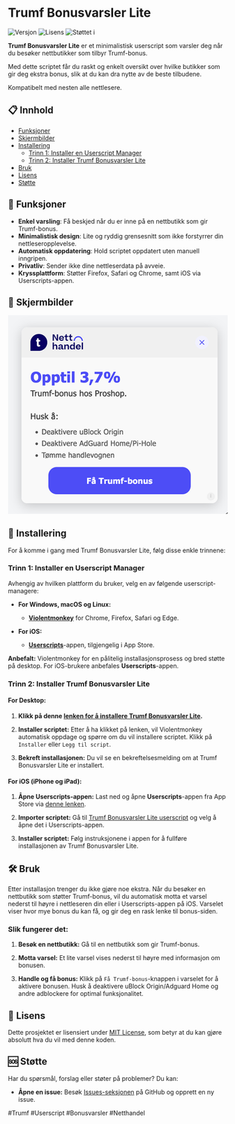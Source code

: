 # Trumf Bonusvarsler Lite

![Versjon](https://img.shields.io/badge/Versjon-1.0.0-blue)
![Lisens](https://img.shields.io/badge/Lisens-MIT-green)
![Støttet i](https://img.shields.io/badge/Støttet_i-Chrome%20|%20Firefox%20|%20Safari-yellow)

**Trumf Bonusvarsler Lite** er et minimalistisk userscript som varsler deg når du besøker nettbutikker som tilbyr Trumf-bonus. 

Med dette scriptet får du raskt og enkelt oversikt over hvilke butikker som gir deg ekstra bonus, slik at du kan dra nytte av de beste tilbudene.

Kompatibelt med nesten alle nettlesere.

## 📋 Innhold

- [Funksjoner](#funksjoner)
- [Skjermbilder](#skjermbilder)
- [Installering](#installering)
  - [Trinn 1: Installer en Userscript Manager](#trinn-1-installer-en-userscript-manager)
  - [Trinn 2: Installer Trumf Bonusvarsler Lite](#trinn-2-installer-trumf-bonusvarsler-lite)
- [Bruk](#bruk)
- [Lisens](#lisens)
- [Støtte](#støtte)

## 🚀 Funksjoner

- **Enkel varsling**: Få beskjed når du er inne på en nettbutikk som gir Trumf-bonus.
- **Minimalistisk design**: Lite og ryddig grensesnitt som ikke forstyrrer din nettleseropplevelse.
- **Automatisk oppdatering**: Hold scriptet oppdatert uten manuell inngripen.
- **Privatliv**: Sender ikke dine nettleserdata på avveie.
- **Kryssplattform**: Støtter Firefox, Safari og Chrome, samt iOS via Userscripts-appen.

## 📸 Skjermbilder

![Varselskjermbilde](https://github.com/NewsGuyTor/Trumf-Bonusvarsler-Lite/raw/main/screenshot.png)


## 🔧 Installering

For å komme i gang med Trumf Bonusvarsler Lite, følg disse enkle trinnene:

### Trinn 1: Installer en Userscript Manager

Avhengig av hvilken plattform du bruker, velg en av følgende userscript-managere:

- **For Windows, macOS og Linux:**
  - **[Violentmonkey](https://violentmonkey.github.io/)** for Chrome, Firefox, Safari og Edge.

- **For iOS:**
  - **[Userscripts](https://apps.apple.com/no/app/userscripts/id1463298887)**-appen, tilgjengelig i App Store.

**Anbefalt:** Violentmonkey for en pålitelig installasjonsprosess og bred støtte på desktop. For iOS-brukere anbefales **Userscripts**-appen.

### Trinn 2: Installer Trumf Bonusvarsler Lite

#### For Desktop:

1. **Klikk på denne [lenken for å installere Trumf Bonusvarsler Lite](https://github.com/NewsGuyTor/Trumf-Bonusvarsler-Lite/raw/main/Trumf-Bonusvarsler-Lite.user.js).**

2. **Installer scriptet:**
   Etter å ha klikket på lenken, vil Violentmonkey automatisk oppdage og spørre om du vil installere scriptet. Klikk på `Installer` eller `Legg til script`.

3. **Bekreft installasjonen:**
   Du vil se en bekreftelsesmelding om at Trumf Bonusvarsler Lite er installert.

#### For iOS (iPhone og iPad):

1. **Åpne Userscripts-appen:**
   Last ned og åpne **Userscripts**-appen fra App Store via [denne lenken](https://apps.apple.com/no/app/userscripts/id1463298887).

2. **Importer scriptet:**
   Gå til [Trumf Bonusvarsler Lite userscript](https://github.com/NewsGuyTor/Trumf-Bonusvarsler-Lite/raw/main/Trumf-Bonusvarsler-Lite.user.js) og velg å åpne det i Userscripts-appen.

3. **Installer scriptet:**
   Følg instruksjonene i appen for å fullføre installasjonen av Trumf Bonusvarsler Lite.

## 🛠 Bruk

Etter installasjon trenger du ikke gjøre noe ekstra. Når du besøker en nettbutikk som støtter Trumf-bonus, vil du automatisk motta et varsel nederst til høyre i nettleseren din eller i Userscripts-appen på iOS. Varselet viser hvor mye bonus du kan få, og gir deg en rask lenke til bonus-siden.

### Slik fungerer det:

1. **Besøk en nettbutikk:**
   Gå til en nettbutikk som gir Trumf-bonus.

2. **Motta varsel:**
   Et lite varsel vises nederst til høyre med informasjon om bonusen.

3. **Handle og få bonus:**
   Klikk på `Få Trumf-bonus`-knappen i varselet for å aktivere bonusen. Husk å deaktivere uBlock Origin/Adguard Home og andre adblockere for optimal funksjonalitet.

## 📄 Lisens

Dette prosjektet er lisensiert under [MIT License](LICENSE), som betyr at du kan gjøre absolutt hva du vil med denne koden.

## 🆘 Støtte

Har du spørsmål, forslag eller støter på problemer? Du kan:

- **Åpne en issue:** Besøk [Issues-seksjonen](https://github.com/NewsGuyTor/Trumf-Bonusvarsler-Lite/issues) på GitHub og opprett en ny issue.


#Trumf #Userscript #Bonusvarsler #Netthandel
